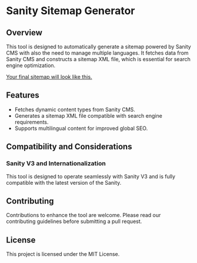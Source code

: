 # Sanity Sitemap Generator

## Overview

This tool is designed to automatically generate a sitemap powered by Sanity CMS with also the need to manage multiple languages.
It fetches data from Sanity CMS and constructs a sitemap XML file, which is essential for search engine optimization.

[Your final sitemap will look like this.](view-source:https://www.valpiccola.comn/sitemap.xml)

## Features

- Fetches dynamic content types from Sanity CMS.
- Generates a sitemap XML file compatible with search engine requirements.
- Supports multilingual content for improved global SEO.

## Compatibility and Considerations

### Sanity V3 and Internationalization

This tool is designed to operate seamlessly with Sanity V3 and is fully compatible with the latest version of the Sanity.

## Contributing

Contributions to enhance the tool are welcome. Please read our contributing guidelines before submitting a pull request.

## License

This project is licensed under the MIT License.
